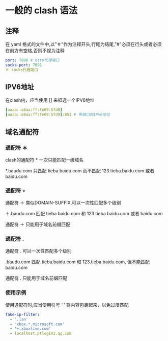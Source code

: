 # 一般的 clash 语法

## 注释

在 yaml 格式的文件中,以"＃"作为注释开头,行尾为结尾,"#"必须在行头或者必须在前方有空格,否则不视为注释

```yaml
port: 7890 # http代理端口
socks-port: 7891
＃ socks代理端口
```

## IPV6地址

在clash内，应当使用 \[] 来框选一个IPV6地址

```yaml
[aaaa::a8aa:ff:fe09:57d8] 
[aaaa::a8aa:ff:fe09:57d9]:853 # 带端口的IPV6地址
```

## 域名通配符

### 通配符 ＊

clash的通配符 \* 一次只能匹配一级域名

\*.baudu.com 只匹配 tieba.baidu.com 而不匹配 123.tieba.baidu.com 或者 baidu.com

### 通配符 +

通配符 ＋ 类似DOMAIN-SUFFIX,可以一次性匹配多个级别

＋.baudu.com 匹配 tieba.baidu.com 和 123.tieba.baidu.com 或者 baidu.com

通配符 ＋ 只能用于域名前缀匹配

### 通配符 .

通配符 . 可以一次性匹配多个级别

.baudu.com 匹配 tieba.baidu.com 和 123.tieba.baidu.com, 但不能匹配 baidu.com

通配符 . 只能用于域名前缀匹配

### 使用示例

使用通配符时,应当使用引号 ‘ ’ 将内容包裹起来，以免过度匹配

```yaml
fake-ip-filter:
  - '.lan'
  - 'xbox.*.microsoft.com'
  - '+.xboxlive.com'
  - localhost.ptlogin2.qq.com
```
